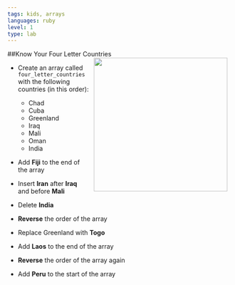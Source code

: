 ```yaml
---
tags: kids, arrays
languages: ruby
level: 1
type: lab
---
```

##Know Your Four Letter Countries
<img src="https://s3.amazonaws.com/after-school-assets/globe.jpeg" align="right" width="300px" hspace="10"> 
+ Create an array called `four_letter_countries` with the following countries (in this order):
	- Chad
	- Cuba
	- Greenland
	- Iraq
	- Mali
	- Oman
	- India

+ Add **Fiji** to the end of the array

+ Insert **Iran** after **Iraq** and before **Mali**

+ Delete **India**

+ **Reverse** the order of the array

+ Replace Greenland with **Togo**

+ Add **Laos** to the end of the array

+ **Reverse** the order of the array again

+ Add **Peru** to the start of the array

